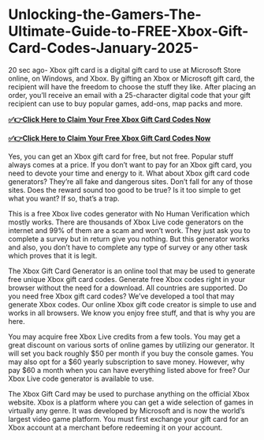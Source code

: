 # Unlocking-the-Gamers-The-Ultimate-Guide-to-FREE-Xbox-Gift-Card-Codes-January-2025-
20 sec ago- Xbox gift card is a digital gift card to use at Microsoft Store online, on Windows, and Xbox. By gifting an Xbox or Microsoft gift card, the recipient will have the freedom to choose the stuff they like. After placing an order, you’ll receive an email with a 25-character digital code that your gift recipient can use to buy popular games, add-ons, map packs and more.

**[✅👉Click Here to Claim Your Free Xbox Gift Card Codes Now](https://millenniumit.xyz/xbox)**

**[✅👉Click Here to Claim Your Free Xbox Gift Card Codes Now](https://millenniumit.xyz/xbox)**

Yes, you can get an Xbox gift card for free, but not free. Popular stuff always comes at a price. If you don’t want to pay for an Xbox gift card, you need to devote your time and energy to it. What about Xbox gift card code generators? They’re all fake and dangerous sites. Don’t fall for any of those sites. Does the reward sound too good to be true? Is it too simple to get what you want? If so, that’s a trap.

This is a free Xbox live codes generator with No Human Verification which mostly works. There are thousands of Xbox Live code generators on the internet and 99% of them are a scam and won’t work. They just ask you to complete a survey but in return give you nothing. But this generator works and also, you don’t have to complete any type of survey or any other task which proves that it is legit.

The Xbox Gift Card Generator is an online tool that may be used to generate free unique Xbox gift card codes. Generate free Xbox codes right in your browser without the need for a download. All countries are supported. Do you need free Xbox gift card codes? We’ve developed a tool that may generate Xbox codes. Our online Xbox gift code creator is simple to use and works in all browsers. We know you enjoy free stuff, and that is why you are here.

You may acquire free Xbox Live credits from a few tools. You may get a great discount on various sorts of online games by utilizing our generator. It will set you back roughly $50 per month if you buy the console games. You may also opt for a $60 yearly subscription to save money. However, why pay $60 a month when you can have everything listed above for free? Our Xbox Live code generator is available to use.

The Xbox Gift Card may be used to purchase anything on the official Xbox website. Xbox is a platform where you can get a wide selection of games in virtually any genre. It was developed by Microsoft and is now the world’s largest video game platform. You must first exchange your gift card for an Xbox account at a merchant before redeeming it on your account.

